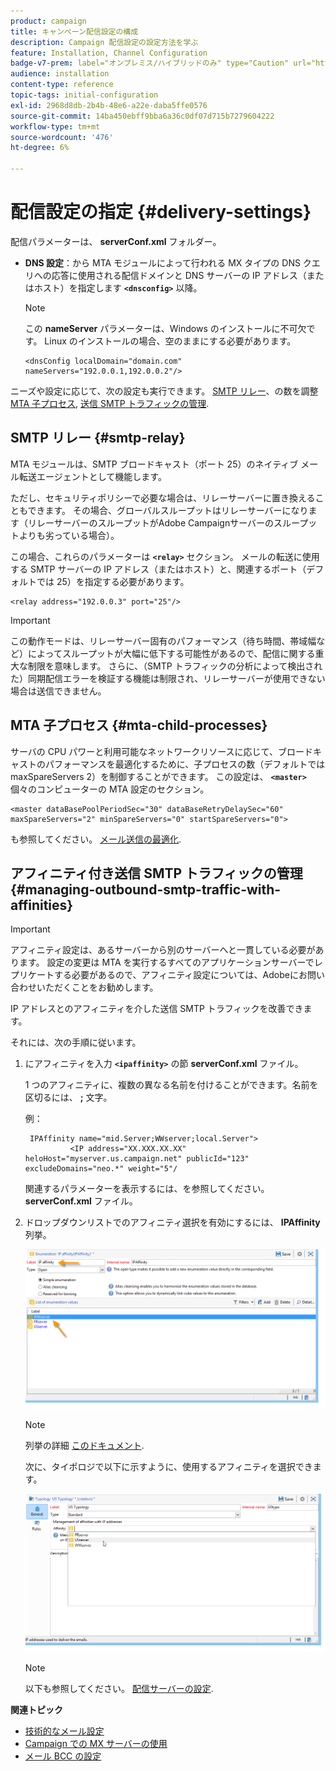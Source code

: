 ```yaml
---
product: campaign
title: キャンペーン配信設定の構成
description: Campaign 配信設定の設定方法を学ぶ
feature: Installation, Channel Configuration
badge-v7-prem: label="オンプレミス/ハイブリッドのみ" type="Caution" url="https://experienceleague.adobe.com/docs/campaign-classic/using/installing-campaign-classic/architecture-and-hosting-models/hosting-models-lp/hosting-models.html?lang=ja" tooltip="オンプレミスデプロイメントとハイブリッドデプロイメントにのみ適用されます"
audience: installation
content-type: reference
topic-tags: initial-configuration
exl-id: 2968d8db-2b4b-48e6-a22e-daba5ffe0576
source-git-commit: 14ba450ebff9bba6a36c0df07d715b7279604222
workflow-type: tm+mt
source-wordcount: '476'
ht-degree: 6%

---
```


# 配信設定の指定 {#delivery-settings}



配信パラメーターは、 **serverConf.xml** フォルダー。

* **DNS 設定**：から MTA モジュールによって行われる MX タイプの DNS クエリへの応答に使用される配信ドメインと DNS サーバーの IP アドレス（またはホスト）を指定します **`<dnsconfig>`** 以降。

  >[!NOTE]
  >
  >この **nameServer** パラメーターは、Windows のインストールに不可欠です。 Linux のインストールの場合、空のままにする必要があります。

  ```
  <dnsConfig localDomain="domain.com" nameServers="192.0.0.1,192.0.0.2"/>
  ```

ニーズや設定に応じて、次の設定も実行できます。 [SMTP リレー](#smtp-relay)、の数を調整 [MTA 子プロセス](#mta-child-processes), [送信 SMTP トラフィックの管理](#managing-outbound-smtp-traffic-with-affinities).

## SMTP リレー {#smtp-relay}

MTA モジュールは、SMTP ブロードキャスト（ポート 25）のネイティブ メール転送エージェントとして機能します。

ただし、セキュリティポリシーで必要な場合は、リレーサーバーに置き換えることもできます。 その場合、グローバルスループットはリレーサーバーになります（リレーサーバーのスループットがAdobe Campaignサーバーのスループットよりも劣っている場合）。

この場合、これらのパラメーターは **`<relay>`** セクション。 メールの転送に使用する SMTP サーバーの IP アドレス（またはホスト）と、関連するポート（デフォルトでは 25）を指定する必要があります。

```
<relay address="192.0.0.3" port="25"/>
```

>[!IMPORTANT]
>
>この動作モードは、リレーサーバー固有のパフォーマンス（待ち時間、帯域幅など）によってスループットが大幅に低下する可能性があるので、配信に関する重大な制限を意味します。 さらに、（SMTP トラフィックの分析によって検出された）同期配信エラーを検証する機能は制限され、リレーサーバーが使用できない場合は送信できません。

## MTA 子プロセス {#mta-child-processes}

サーバの CPU パワーと利用可能なネットワークリソースに応じて、ブロードキャストのパフォーマンスを最適化するために、子プロセスの数（デフォルトでは maxSpareServers 2）を制御することができます。 この設定は、 **`<master>`** 個々のコンピューターの MTA 設定のセクション。

```
<master dataBasePoolPeriodSec="30" dataBaseRetryDelaySec="60" maxSpareServers="2" minSpareServers="0" startSpareServers="0">
```

も参照してください。 [メール送信の最適化](../../installation/using/email-deliverability.md#email-sending-optimization).

## アフィニティ付き送信 SMTP トラフィックの管理 {#managing-outbound-smtp-traffic-with-affinities}

>[!IMPORTANT]
>
>アフィニティ設定は、あるサーバーから別のサーバーへと一貫している必要があります。 設定の変更は MTA を実行するすべてのアプリケーションサーバーでレプリケートする必要があるので、アフィニティ設定については、Adobeにお問い合わせいただくことをお勧めします。

IP アドレスとのアフィニティを介した送信 SMTP トラフィックを改善できます。

それには、次の手順に従います。

1. にアフィニティを入力 **`<ipaffinity>`** の節 **serverConf.xml** ファイル。

   1 つのアフィニティに、複数の異なる名前を付けることができます。名前を区切るには、 **;** 文字。

   例：

   ```
    IPAffinity name="mid.Server;WWserver;local.Server">
             <IP address="XX.XXX.XX.XX" heloHost="myserver.us.campaign.net" publicId="123" excludeDomains="neo.*" weight="5"/
   ```

   関連するパラメーターを表示するには、を参照してください。 **serverConf.xml** ファイル。

1. ドロップダウンリストでのアフィニティ選択を有効にするには、 **IPAffinity** 列挙。

   ![](assets/ipaffinity_enum.png)

   >[!NOTE]
   >
   >列挙の詳細 [このドキュメント](../../platform/using/managing-enumerations.md).

   次に、タイポロジで以下に示すように、使用するアフィニティを選択できます。

   ![](assets/ipaffinity_typology.png)

   >[!NOTE]
   >
   >以下も参照してください。 [配信サーバーの設定](../../installation/using/email-deliverability.md#delivery-server-configuration).

**関連トピック**
* [技術的なメール設定](email-deliverability.md)
* [Campaign での MX サーバーの使用](using-mx-servers.md)
* [メール BCC の設定](email-archiving.md)
